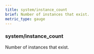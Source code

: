 ```yaml
---
title: system/instance_count
brief: Number of instances that exist.
metric_type: gauge
---
```

### system/instance_count

Number of instances that exist.